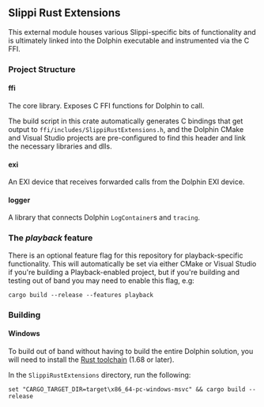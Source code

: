 ## Slippi Rust Extensions
This external module houses various Slippi-specific bits of functionality and is ultimately linked into the Dolphin executable and instrumented via the C FFI.

### Project Structure

#### ffi
The core library. Exposes C FFI functions for Dolphin to call.

The build script in this crate automatically generates C bindings that get output to `ffi/includes/SlippiRustExtensions.h`, and the Dolphin CMake and Visual Studio projects are pre-configured to find this header and link the necessary libraries and dlls.

#### exi
An EXI device that receives forwarded calls from the Dolphin EXI device.

#### logger
A library that connects Dolphin `LogContainer`s and `tracing`.

### The _playback_ feature
There is an optional feature flag for this repository for playback-specific functionality. This will automatically be set via either CMake or Visual Studio if you're building a Playback-enabled project, but if you're building and testing out of band you may need to enable this flag, e.g:

```
cargo build --release --features playback
```

### Building

#### Windows
To build out of band without having to build the entire Dolphin solution, you will need to install the [Rust toolchain](https://rustup.rs/) (1.68 or later).

In the `SlippiRustExtensions` directory, run the following:
```
set "CARGO_TARGET_DIR=target\x86_64-pc-windows-msvc" && cargo build --release
```

